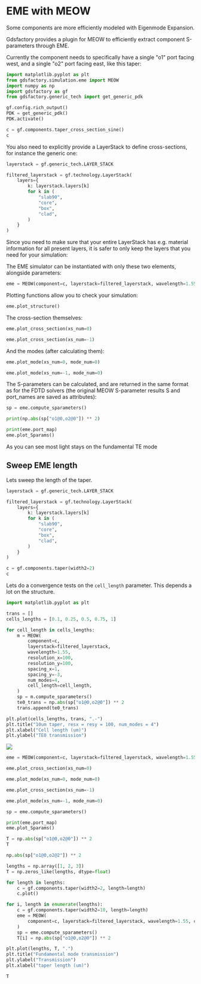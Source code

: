 # EME with MEOW

Some components are more efficiently modeled with Eigenmode Expansion.

Gdsfactory provides a plugin for MEOW to efficiently extract component S-parameters through EME.

Currently the component needs to specifically have a single "o1" port facing west, and a single "o2" port facing east, like this taper:

```python
import matplotlib.pyplot as plt
from gdsfactory.simulation.eme import MEOW
import numpy as np
import gdsfactory as gf
from gdsfactory.generic_tech import get_generic_pdk

gf.config.rich_output()
PDK = get_generic_pdk()
PDK.activate()

c = gf.components.taper_cross_section_sine()
c
```

You also need to explicitly provide a LayerStack to define cross-sections, for instance the generic one:

```python
layerstack = gf.generic_tech.LAYER_STACK

filtered_layerstack = gf.technology.LayerStack(
    layers={
        k: layerstack.layers[k]
        for k in (
            "slab90",
            "core",
            "box",
            "clad",
        )
    }
)
```

Since you need to make sure that your entire LayerStack has e.g. material information for all present layers, it is safer to only keep the layers that you need for your simulation:


The EME simulator can be instantiated with only these two elements, alongside parameters:

```python
eme = MEOW(component=c, layerstack=filtered_layerstack, wavelength=1.55)
```

Plotting functions allow you to check your simulation:

```python
eme.plot_structure()
```

The cross-section themselves:

```python
eme.plot_cross_section(xs_num=0)
```

```python
eme.plot_cross_section(xs_num=-1)
```

And the modes (after calculating them):

```python
eme.plot_mode(xs_num=0, mode_num=0)
```

```python
eme.plot_mode(xs_num=-1, mode_num=0)
```

The S-parameters can be calculated, and are returned in the same format as for the FDTD solvers (the original MEOW S-parameter results S and port_names are saved as attributes):

```python
sp = eme.compute_sparameters()
```

```python
print(np.abs(sp["o1@0,o2@0"]) ** 2)
```

```python
print(eme.port_map)
eme.plot_Sparams()
```

As you can see most light stays on the fundamental TE mode


## Sweep EME length

Lets sweep the length of the taper.

```python
layerstack = gf.generic_tech.LAYER_STACK

filtered_layerstack = gf.technology.LayerStack(
    layers={
        k: layerstack.layers[k]
        for k in (
            "slab90",
            "core",
            "box",
            "clad",
        )
    }
)

c = gf.components.taper(width2=2)
c
```

Lets do a convergence tests on the `cell_length` parameter. This depends a lot on the structure.

<!-- #region -->
```python
import matplotlib.pyplot as plt

trans = []
cells_lengths = [0.1, 0.25, 0.5, 0.75, 1]

for cell_length in cells_lengths:
    m = MEOW(
        component=c,
        layerstack=filtered_layerstack,
        wavelength=1.55,
        resolution_x=100,
        resolution_y=100,
        spacing_x=1,
        spacing_y=-3,
        num_modes=4,
        cell_length=cell_length,
    )
    sp = m.compute_sparameters()
    te0_trans = np.abs(sp["o1@0,o2@0"]) ** 2
    trans.append(te0_trans)

plt.plot(cells_lengths, trans, ".-")
plt.title("10um taper, resx = resy = 100, num_modes = 4")
plt.xlabel("Cell length (um)")
plt.ylabel("TE0 transmission")
```

![](https://i.imgur.com/70dU6fo.png)
<!-- #endregion -->

```python
eme = MEOW(component=c, layerstack=filtered_layerstack, wavelength=1.55)
```

```python
eme.plot_cross_section(xs_num=0)
```

```python
eme.plot_mode(xs_num=0, mode_num=0)
```

```python
eme.plot_cross_section(xs_num=-1)
```

```python
eme.plot_mode(xs_num=-1, mode_num=0)
```

```python
sp = eme.compute_sparameters()
```

```python
print(eme.port_map)
eme.plot_Sparams()
```

```python
T = np.abs(sp["o1@0,o2@0"]) ** 2
T
```

```python
np.abs(sp["o1@0,o2@2"]) ** 2
```

```python
lengths = np.array([1, 2, 3])
T = np.zeros_like(lengths, dtype=float)
```

```python
for length in lengths:
    c = gf.components.taper(width2=2, length=length)
    c.plot()
```

```python
for i, length in enumerate(lengths):
    c = gf.components.taper(width2=10, length=length)
    eme = MEOW(
        component=c, layerstack=filtered_layerstack, wavelength=1.55, cell_length=0.4
    )
    sp = eme.compute_sparameters()
    T[i] = np.abs(sp["o1@0,o2@0"]) ** 2
```

```python
plt.plot(lengths, T, ".")
plt.title("Fundamental mode transmission")
plt.ylabel("Transmission")
plt.xlabel("taper length (um)")
```

```python
T
```

```python

```

